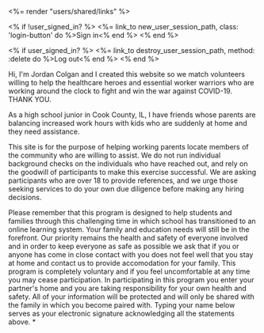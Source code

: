 <%= render "users/shared/links" %>

  <% if !user_signed_in? %>
    <%= link_to new_user_session_path, class: 'login-button' do %>Sign in<% end %>
  <% end %>  

  <% if user_signed_in? %>
    <%= link_to destroy_user_session_path, method: :delete do %>Log out<% end %>
  <% end %>




Hi, I'm Jordan Colgan and I created this website so we match volunteers willing to help the healthcare heroes and essential worker warriors who are working around the clock to fight and win the war against COVID-19. THANK YOU.

As a high school junior in Cook County, IL, I have friends whose parents are balancing increased work hours with kids who are suddenly at home and they need assistance.


This site is for the purpose of helping working parents locate members of the community who are willing to assist. We do not run individual background checks on the individuals who have reached out, and rely on the goodwill of participants to make this exercise successful. We are asking participants who are over 18 to provide references, and we urge those seeking services to do your own due diligence before making any hiring decisions.

Please remember that this program is designed to help students and families through this challenging time in which school has transitioned to an online learning system. Your family and education needs will still be in the forefront. Our priority remains the health and safety of everyone involved and in order to keep everyone as safe as possible we ask that if you or anyone has come in close contact with you does not feel well that you stay at home and contact us to provide accomodation for your family. This program is completely voluntary and if you feel uncomfortable at any time you may cease participation. In participating in this program you enter your partner's home and you are taking responsibility for your own health and safety. All of your information will be protected and will only be shared with the family in which you become paired with. Typing your name below serves as your electronic signature acknowledging all the statements above. *